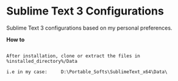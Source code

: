 # Sublime Text 3 Configurations

Sublime Text 3 configurations based on my personal preferences.

**How to**

```text

After installation, clone or extract the files in %installed_directory%/Data

i.e in my case:     D:\Portable_Softs\SublimeText_x64\Data\

```
